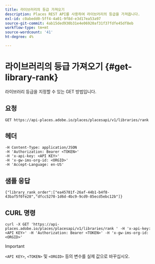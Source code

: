 ```yaml
---
title: 라이브러리의 등급 가져오기
description: Places REST API를 사용하여 라이브러리의 등급을 가져옵니다.
exl-id: c0abedd0-5ff4-4a01-9f8d-e3d17ea53a97
source-git-commit: 4ab15ded930b31e4e06920af31f37fdfe45df8eb
workflow-type: tm+mt
source-wordcount: '41'
ht-degree: 4%

---
```


# 라이브러리의 등급 가져오기 {#get-library-rank}

라이브러리 등급을 지정할 수 있는 GET 방법입니다.

## 요청

`GET https://api-places.adobe.io/places/placesapi/v1/libraries/rank`

## 헤더

```
-H Content-Type: application/JSON  
-H 'Authorization: Bearer <TOKEN>'  
-H 'x-api-key: <API KEY>'  
-H 'x-gw-ims-org-id: <ORGID>'  
-H 'Accept-Language: en-US'
```

## 샘플 응답

```
{"library_rank_order":["ea45781f-26af-44b1-b4f8-43baf5f0fe28","dfcc5270-1d6d-4bc9-9cd9-85ecd5ebc12b"]}
```

## CURL 명령

```
curl -X GET 'https://api-places.adobe.io/places/placesapi/v1/libraries/rank ' -H 'x-api-key: <API KEY>' -H 'Authorization: Bearer <TOKEN>' -H 'x-gw-ims-org-id: <ORGID>'
```

>[!IMPORTANT]
>
>`<API KEY>`, `<TOKEN>` 및 `<ORGID>` 등의 변수를 실제 값으로 바꾸십시오.
